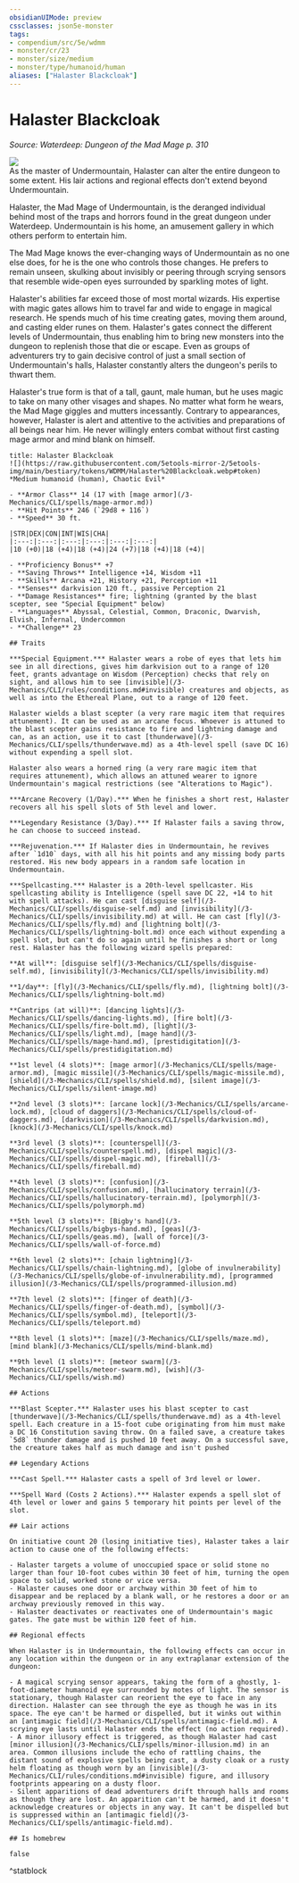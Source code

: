 ```yaml
---
obsidianUIMode: preview
cssclasses: json5e-monster
tags:
- compendium/src/5e/wdmm
- monster/cr/23
- monster/size/medium
- monster/type/humanoid/human
aliases: ["Halaster Blackcloak"]
---
```

# Halaster Blackcloak
*Source: Waterdeep: Dungeon of the Mad Mage p. 310*  

![](https://raw.githubusercontent.com/5etools-mirror-2/5etools-img/main/bestiary/WDMM/Halaster%20Blackcloak.webp#right)  
As the master of Undermountain, Halaster can alter the entire dungeon to some extent. His lair actions and regional effects don't extend beyond Undermountain.

Halaster, the Mad Mage of Undermountain, is the deranged individual behind most of the traps and horrors found in the great dungeon under Waterdeep. Undermountain is his home, an amusement gallery in which others perform to entertain him.

The Mad Mage knows the ever-changing ways of Undermountain as no one else does, for he is the one who controls those changes. He prefers to remain unseen, skulking about invisibly or peering through scrying sensors that resemble wide-open eyes surrounded by sparkling motes of light.

Halaster's abilities far exceed those of most mortal wizards. His expertise with magic gates allows him to travel far and wide to engage in magical research. He spends much of his time creating gates, moving them around, and casting elder runes on them. Halaster's gates connect the different levels of Undermountain, thus enabling him to bring new monsters into the dungeon to replenish those that die or escape. Even as groups of adventurers try to gain decisive control of just a small section of Undermountain's halls, Halaster constantly alters the dungeon's perils to thwart them.

Halaster's true form is that of a tall, gaunt, male human, but he uses magic to take on many other visages and shapes. No matter what form he wears, the Mad Mage giggles and mutters incessantly. Contrary to appearances, however, Halaster is alert and attentive to the activities and preparations of all beings near him. He never willingly enters combat without first casting mage armor and mind blank on himself.


```ad-statblock
title: Halaster Blackcloak
![](https://raw.githubusercontent.com/5etools-mirror-2/5etools-img/main/bestiary/tokens/WDMM/Halaster%20Blackcloak.webp#token)
*Medium humanoid (human), Chaotic Evil*

- **Armor Class** 14 (17 with [mage armor](/3-Mechanics/CLI/spells/mage-armor.md))
- **Hit Points** 246 (`29d8 + 116`) 
- **Speed** 30 ft.

|STR|DEX|CON|INT|WIS|CHA|
|:---:|:---:|:---:|:---:|:---:|:---:|
|10 (+0)|18 (+4)|18 (+4)|24 (+7)|18 (+4)|18 (+4)|

- **Proficiency Bonus** +7
- **Saving Throws** Intelligence +14, Wisdom +11
- **Skills** Arcana +21, History +21, Perception +11
- **Senses** darkvision 120 ft., passive Perception 21
- **Damage Resistances** fire; lightning (granted by the blast scepter, see "Special Equipment" below)
- **Languages** Abyssal, Celestial, Common, Draconic, Dwarvish, Elvish, Infernal, Undercommon
- **Challenge** 23

## Traits

***Special Equipment.*** Halaster wears a robe of eyes that lets him see in all directions, gives him darkvision out to a range of 120 feet, grants advantage on Wisdom (Perception) checks that rely on sight, and allows him to see [invisible](/3-Mechanics/CLI/rules/conditions.md#invisible) creatures and objects, as well as into the Ethereal Plane, out to a range of 120 feet.

Halaster wields a blast scepter (a very rare magic item that requires attunement). It can be used as an arcane focus. Whoever is attuned to the blast scepter gains resistance to fire and lightning damage and can, as an action, use it to cast [thunderwave](/3-Mechanics/CLI/spells/thunderwave.md) as a 4th-level spell (save DC 16) without expending a spell slot.

Halaster also wears a horned ring (a very rare magic item that requires attunement), which allows an attuned wearer to ignore Undermountain's magical restrictions (see "Alterations to Magic").

***Arcane Recovery (1/Day).*** When he finishes a short rest, Halaster recovers all his spell slots of 5th level and lower.

***Legendary Resistance (3/Day).*** If Halaster fails a saving throw, he can choose to succeed instead.

***Rejuvenation.*** If Halaster dies in Undermountain, he revives after `1d10` days, with all his hit points and any missing body parts restored. His new body appears in a random safe location in Undermountain.

***Spellcasting.*** Halaster is a 20th-level spellcaster. His spellcasting ability is Intelligence (spell save DC 22, +14 to hit with spell attacks). He can cast [disguise self](/3-Mechanics/CLI/spells/disguise-self.md) and [invisibility](/3-Mechanics/CLI/spells/invisibility.md) at will. He can cast [fly](/3-Mechanics/CLI/spells/fly.md) and [lightning bolt](/3-Mechanics/CLI/spells/lightning-bolt.md) once each without expending a spell slot, but can't do so again until he finishes a short or long rest. Halaster has the following wizard spells prepared:

**At will**: [disguise self](/3-Mechanics/CLI/spells/disguise-self.md), [invisibility](/3-Mechanics/CLI/spells/invisibility.md)

**1/day**: [fly](/3-Mechanics/CLI/spells/fly.md), [lightning bolt](/3-Mechanics/CLI/spells/lightning-bolt.md)

**Cantrips (at will)**: [dancing lights](/3-Mechanics/CLI/spells/dancing-lights.md), [fire bolt](/3-Mechanics/CLI/spells/fire-bolt.md), [light](/3-Mechanics/CLI/spells/light.md), [mage hand](/3-Mechanics/CLI/spells/mage-hand.md), [prestidigitation](/3-Mechanics/CLI/spells/prestidigitation.md)

**1st level (4 slots)**: [mage armor](/3-Mechanics/CLI/spells/mage-armor.md), [magic missile](/3-Mechanics/CLI/spells/magic-missile.md), [shield](/3-Mechanics/CLI/spells/shield.md), [silent image](/3-Mechanics/CLI/spells/silent-image.md)

**2nd level (3 slots)**: [arcane lock](/3-Mechanics/CLI/spells/arcane-lock.md), [cloud of daggers](/3-Mechanics/CLI/spells/cloud-of-daggers.md), [darkvision](/3-Mechanics/CLI/spells/darkvision.md), [knock](/3-Mechanics/CLI/spells/knock.md)

**3rd level (3 slots)**: [counterspell](/3-Mechanics/CLI/spells/counterspell.md), [dispel magic](/3-Mechanics/CLI/spells/dispel-magic.md), [fireball](/3-Mechanics/CLI/spells/fireball.md)

**4th level (3 slots)**: [confusion](/3-Mechanics/CLI/spells/confusion.md), [hallucinatory terrain](/3-Mechanics/CLI/spells/hallucinatory-terrain.md), [polymorph](/3-Mechanics/CLI/spells/polymorph.md)

**5th level (3 slots)**: [Bigby's hand](/3-Mechanics/CLI/spells/bigbys-hand.md), [geas](/3-Mechanics/CLI/spells/geas.md), [wall of force](/3-Mechanics/CLI/spells/wall-of-force.md)

**6th level (2 slots)**: [chain lightning](/3-Mechanics/CLI/spells/chain-lightning.md), [globe of invulnerability](/3-Mechanics/CLI/spells/globe-of-invulnerability.md), [programmed illusion](/3-Mechanics/CLI/spells/programmed-illusion.md)

**7th level (2 slots)**: [finger of death](/3-Mechanics/CLI/spells/finger-of-death.md), [symbol](/3-Mechanics/CLI/spells/symbol.md), [teleport](/3-Mechanics/CLI/spells/teleport.md)

**8th level (1 slots)**: [maze](/3-Mechanics/CLI/spells/maze.md), [mind blank](/3-Mechanics/CLI/spells/mind-blank.md)

**9th level (1 slots)**: [meteor swarm](/3-Mechanics/CLI/spells/meteor-swarm.md), [wish](/3-Mechanics/CLI/spells/wish.md)

## Actions

***Blast Scepter.*** Halaster uses his blast scepter to cast [thunderwave](/3-Mechanics/CLI/spells/thunderwave.md) as a 4th-level spell. Each creature in a 15-foot cube originating from him must make a DC 16 Constitution saving throw. On a failed save, a creature takes `5d8` thunder damage and is pushed 10 feet away. On a successful save, the creature takes half as much damage and isn't pushed

## Legendary Actions

***Cast Spell.*** Halaster casts a spell of 3rd level or lower.

***Spell Ward (Costs 2 Actions).*** Halaster expends a spell slot of 4th level or lower and gains 5 temporary hit points per level of the slot.

## Lair actions

On initiative count 20 (losing initiative ties), Halaster takes a lair action to cause one of the following effects:

- Halaster targets a volume of unoccupied space or solid stone no larger than four 10-foot cubes within 30 feet of him, turning the open space to solid, worked stone or vice versa.  
- Halaster causes one door or archway within 30 feet of him to disappear and be replaced by a blank wall, or he restores a door or an archway previously removed in this way.  
- Halaster deactivates or reactivates one of Undermountain's magic gates. The gate must be within 120 feet of him.  

## Regional effects

When Halaster is in Undermountain, the following effects can occur in any location within the dungeon or in any extraplanar extension of the dungeon:

- A magical scrying sensor appears, taking the form of a ghostly, 1-foot-diameter humanoid eye surrounded by motes of light. The sensor is stationary, though Halaster can reorient the eye to face in any direction. Halaster can see through the eye as though he was in its space. The eye can't be harmed or dispelled, but it winks out within an [antimagic field](/3-Mechanics/CLI/spells/antimagic-field.md). A scrying eye lasts until Halaster ends the effect (no action required).  
- A minor illusory effect is triggered, as though Halaster had cast [minor illusion](/3-Mechanics/CLI/spells/minor-illusion.md) in an area. Common illusions include the echo of rattling chains, the distant sound of explosive spells being cast, a dusty cloak or a rusty helm floating as though worn by an [invisible](/3-Mechanics/CLI/rules/conditions.md#invisible) figure, and illusory footprints appearing on a dusty floor.  
- Silent apparitions of dead adventurers drift through halls and rooms as though they are lost. An apparition can't be harmed, and it doesn't acknowledge creatures or objects in any way. It can't be dispelled but is suppressed within an [antimagic field](/3-Mechanics/CLI/spells/antimagic-field.md).  

## Is homebrew

false
```
^statblock